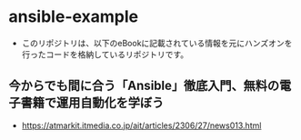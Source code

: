 # ansible-example
- このリポジトリは、以下のeBookに記載されている情報を元にハンズオンを行ったコードを格納しているリポジトリです。

## 今からでも間に合う「Ansible」徹底入門、無料の電子書籍で運用自動化を学ぼう
- https://atmarkit.itmedia.co.jp/ait/articles/2306/27/news013.html


